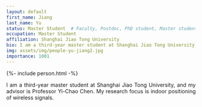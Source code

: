 ```yaml
---
layout: default
first_name: Jiang
last_name: Yu
status: Master Student  # Faculty, Postdoc, PhD student, Master student, Undergraduate student, Alumni
occupation: Master Student
affiliation: Shanghai Jiao Tong University
bio: I am a third-year master student at Shanghai Jiao Tong University, and my advisor is Professor Yi-Chao Chen. My research focus is indoor positioning of wireless signals.
img: assets/img/people-yu-jiang2.jpg
importance: 1001
---
```


{%- include person.html -%}

<p align="justify">
I am a third-year master student at Shanghai Jiao Tong University, and my advisor is Professor Yi-Chao Chen. My research focus is indoor positioning of wireless signals.
</p>
